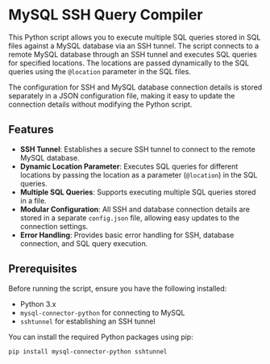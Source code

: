 # MySQL SSH Query Compiler

This Python script allows you to execute multiple SQL queries stored in SQL files against a MySQL database via an SSH tunnel. The script connects to a remote MySQL database through an SSH tunnel and executes SQL queries for specified locations. The locations are passed dynamically to the SQL queries using the `@location` parameter in the SQL files.

The configuration for SSH and MySQL database connection details is stored separately in a JSON configuration file, making it easy to update the connection details without modifying the Python script.

## Features

- **SSH Tunnel**: Establishes a secure SSH tunnel to connect to the remote MySQL database.
- **Dynamic Location Parameter**: Executes SQL queries for different locations by passing the location as a parameter (`@location`) in the SQL queries.
- **Multiple SQL Queries**: Supports executing multiple SQL queries stored in a file.
- **Modular Configuration**: All SSH and database connection details are stored in a separate `config.json` file, allowing easy updates to the connection settings.
- **Error Handling**: Provides basic error handling for SSH, database connection, and SQL query execution.

## Prerequisites

Before running the script, ensure you have the following installed:

- Python 3.x
- `mysql-connector-python` for connecting to MySQL
- `sshtunnel` for establishing an SSH tunnel

You can install the required Python packages using pip:

```bash
pip install mysql-connector-python sshtunnel
